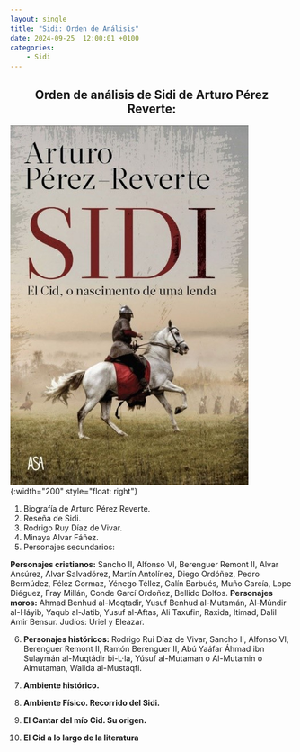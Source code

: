 ```yaml
---
layout: single
title: "Sidi: Orden de Análisis"
date: 2024-09-25  12:00:01 +0100
categories: 
    - Sidi
---
```



<center><h2>Orden de análisis de  
                               Sidi de 
           Arturo Pérez Reverte:</h2></center>


![alt text](</assets/img/sidi 25.jpg>){:width="200" style="float: right"}
1.	Biografía de Arturo Pérez Reverte.
2.	Reseña de  Sidi.
3.	Rodrigo Ruy Díaz de Vivar.
4.	Minaya Alvar Fáñez.
5.	Personajes secundarios:  

**Personajes cristianos:**   Sancho II,  Alfonso VI,  Berenguer Remont II, Alvar Ansúrez,  Alvar Salvadórez, Martín Antolínez,  Diego Ordóñez, Pedro Bermúdez,  Félez Gormaz, Yénego Téllez, Galín Barbués,  Muño García,  Lope Diéguez,  Fray Millán,  Conde Garcí Ordoñez, Bellido Dolfos.
**Personajes moros:**  Ahmad Benhud al-Moqtadir,  Yusuf Benhud al-Mutamán,  Al-Múndir al-Háyib,  Yaqub al-Jatib,  Yusuf al-Aftas,  Ali Taxufin,  Raxida,  Itimad, Dalil Amir Bensur.
Judíos:   Uriel y Eleazar. 

6. **Personajes históricos:**     Rodrigo Rui Díaz de Vivar, Sancho 
II,  Alfonso VI,  Berenguer Remont II,  Ramón Berenguer II,  Abú Yaáfar 
Áhmad ibn Sulaymán al-Muqtádir bi-L·la,  Yúsuf al-Mutaman o Al-Mutamin 
o Almutaman, Walida al-Mustaqfi.


7.  **Ambiente histórico.** 
8.  **Ambiente Físico. Recorrido del Sidi.**
9.	**El Cantar del mío Cid. Su origen.** 
10.	**El Cid a lo largo de la literatura**

